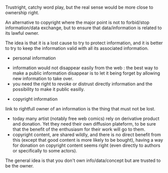 
Trustright, catchy word play, but the real sense would be more close to ownership right. 

An alternative to copyright where the major point is not to forbid/stop information/data exchange, but to ensure that data/information is related to its lawful owner.

The idea is that it is a lost cause to try to protect information, and it is better to try to keep the information valid with all its associated information.

* personal information
 - information would not disappear easily from the web : the best way to make a public information disappear is to let it being forget by allowing new information to take over. 
 - you need the right to revoke or distrust directly information and the possibility to make it public easilly.

* copyright information

link to rightfull owner of an information is the thing that must not be lost.
 - today many artist (notably free web comics) rely on derivative product and donation. Yet they need their own diffusion plateform, to be sure that the benefit of the enthusiasm for their work will go to them.
 - copyright content, are shared wildly, and there is no direct benefit from this (except that good content is more likely to be bought), having a way for donation on copyright content seems right (even directly to authors or specifically to some actors).


The general idea is that you don't own info/data/concept but are trusted to be the owner.

